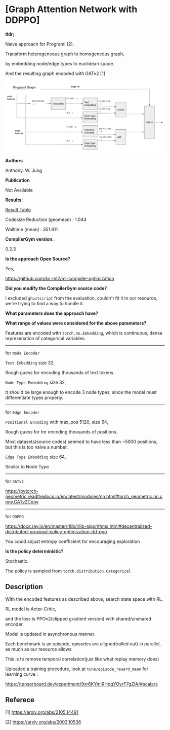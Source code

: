 # [Graph Attention Network with DDPPO]

**tldr;**

Naive approach for Programl [2].

Transform heterogeneous graph to homogeneous graph,

by embedding node/edge types to euclidean space.

And the resulting graph encoded with GATv2 [1]

![img.png](img.png)

**Authors**

Anthony. W. Jung

**Publication**

Not Available

**Results:**

[Result Table](result.csv)

Codesize Reduction (geomean)  : 1.044

Walltime (mean) : 351.611

**CompilerGym version:**

0.2.3

**Is the approach Open Source?**

Yes, 

https://github.com/kc-ml2/ml-compiler-optimization

**Did you modify the CompilerGym source code?**

I excluded `ghostscript` from the evaluation, couldn't fit it in our resource, we're trying to find a way to handle it. 

**What parameters does the approach have?**

**What range of values were considered for the above parameters?**

Features are encoded with `torch.nn.Embedding`, which is continuous, dense represenation of categorical variables. 

---

for `Node Encoder`

`Text Embedding` size 32,

Rough guess for encoding thousands of text tokens.

`Node Type Embedding` size 32,

It should be large enough to encode 3 node types, since the model must differentiate types properly.

---

for `Edge Encoder`

`Positional Encoding` with max_pos 5120, size 64,

Rough guess for for encoding thousands of positions.

Most datasets(source codes) seemed to have less than ~5000 positions, but this is too naive a number. 

`Edge Type Embedding` size 64,

Similar to Node Type


---

for `GATv2`

https://pytorch-geometric.readthedocs.io/en/latest/modules/nn.html#torch_geometric.nn.conv.GATv2Conv

---

for `DDPPO`

https://docs.ray.io/en/master/rllib/rllib-algorithms.html#decentralized-distributed-proximal-policy-optimization-dd-ppo

You could adjust entropy coefficient for encouraging exploration

**Is the policy deterministic?**

Stochastic.

The policy is sampled from `torch.distribution.Categorical`

## Description

With the encoded features as described above, search state space with RL.

RL model is Actor-Critic, 

and the loss is PPOv2(clipped gradient version) with shared/unshared encoder.

Model is updated in asynchronous manner.

Each benchmark is an episode, episodes are aligned(rolled out) in parallel, as much as our resource allows.

This is to remove temporal correlation(just like what replay memory does)

Uploaded a training procedure, look at `tune/episode_reward_mean` for learning curve :

https://tensorboard.dev/experiment/9xr6KYmjRHqgYOyrF7gZIA/#scalars

## Referece

[1] https://arxiv.org/abs/2105.14491

[2] https://arxiv.org/abs/2003.10536
